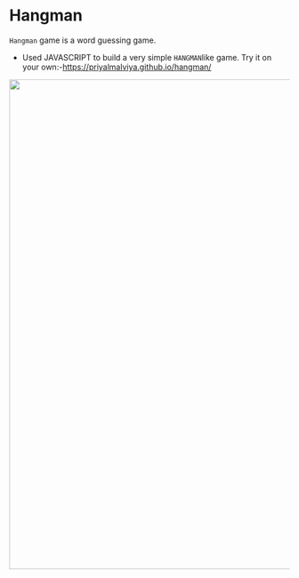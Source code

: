 # Hangman
 ``Hangman`` game is a word guessing game.
*  Used JAVASCRIPT to build a very simple ``HANGMAN``like game.
 Try it on your own:-https://priyalmalviya.github.io/hangman/
<img src="https://github.com/gauriruhal/Projects-Using-HTML-CSS-JavaScript/blob/main/Hangman/Hangman.png" width="880">
